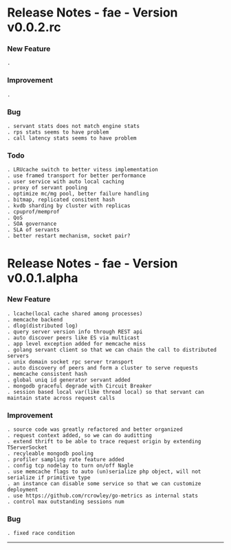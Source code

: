 Release Notes - fae - Version v0.0.2.rc
=======================================

### New Feature

    .

### Improvement

    .

###  Bug

    . servant stats does not match engine stats
    . rps stats seems to have problem
    . call latency stats seems to have problem

### Todo

    . LRUcache switch to better vitess implementation
    . use framed transport for better performance 
    . user service with auto local caching
    . proxy of servant pooling
    . optimize mc/mg pool, better failure handling
    . bitmap, replicated consitent hash
    . kvdb sharding by cluster with replicas
    . cpuprof/memprof
    . QoS
    . SOA governance
    . SLA of servants
    . better restart mechanism, socket pair?

Release Notes - fae - Version v0.0.1.alpha
==========================================

### New Feature

    . lcache(local cache shared among processes)
    . memcache backend
    . dlog(distributed log)
    . query server version info through REST api
    . auto discover peers like ES via multicast
    . app level exception added for memcache miss
    . golang servant client so that we can chain the call to distributed servers
    . unix domain socket rpc server transport
    . auto discovery of peers and form a cluster to serve requests
    . memcache consistent hash
    . global uniq id generator servant added
    . mongodb graceful degrade with Circuit Breaker
    . session based local var(like thread local) so that servant can maintain state across request calls

### Improvement

    . source code was greatly refactored and better organized
    . request context added, so we can do auditting
    . extend thrift to be able to trace request origin by extending TServerSocket
    . recyleable mongodb pooling 
    . profiler sampling rate feature added
    . config tcp nodelay to turn on/off Nagle
    . use memcache flags to auto (un)serialize php object, will not serialize if primitive type
    . an instance can disable some service so that we can customize deployment
    . use https://github.com/rcrowley/go-metrics as internal stats
    . control max outstanding sessions num

### Bug

    . fixed race condition



----
